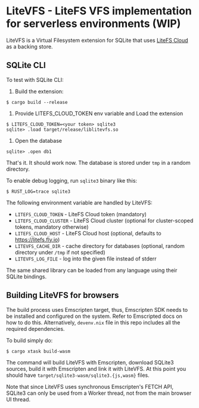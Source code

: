# LiteVFS - LiteFS VFS implementation for serverless environments (WIP)

LiteVFS is a Virtual Filesystem extension for SQLite that uses [LiteFS Cloud][litefs-cloud] as a backing store.

## SQLite CLI

To test with SQLite CLI:

1) Build the extension:
```
$ cargo build --release
```

1) Provide LITEFS_CLOUD_TOKEN env variable and Load the extension

```
$ LITEFS_CLOUD_TOKEN=<your token> sqlite3
sqlite> .load target/release/liblitevfs.so
```

1) Open the database
```
sqlite> .open db1
```

That's it. It should work now. The database is stored under `tmp` in a random directory.

To enable debug logging, run `sqlite3` binary like this:

```
$ RUST_LOG=trace sqlite3
```

The following environment variable are handled by LiteVFS:

 - `LITEFS_CLOUD_TOKEN` - LiteFS Cloud token (mandatory)
 - `LITEFS_CLOUD_CLUSTER` - LiteFS Cloud cluster (optional for cluster-scoped tokens, mandatory otherwise)
 - `LITEFS_CLOUD_HOST` - LiteFS Cloud host (optional, defaults to https://litefs.fly.io)
 - `LITEVFS_CACHE_DIR` - cache directory for databases (optional, random directory under `/tmp` if not specified)
 - `LITEVFS_LOG_FILE` - log into the given file instead of stderr

The same shared library can be loaded from any language using their SQLite bindings.

## Building LiteVFS for browsers

The build process uses Emscripten target, thus, Emscripten SDK needs to be installed and configured on the system.
Refer to Emscripted docs on how to do this. Alternatively, `devenv.nix` file in this repo includes all the
required dependencies.

To build simply do:

```sh
$ cargo xtask build-wasm
```

The command will build LiteVFS with Emscripten, download SQLite3 sources, build it with Emscripten and link it with LiteVFS.
At this point you should have `target/sqlite3-wasm/sqlite3.{js,wasm}` files.

Note that since LiteVFS uses synchronous Emscripten's FETCH API, SQLite3 can only be used from a Worker thread, not from the
main browser UI thread.

[litefs-cloud]: https://fly.io/docs/litefs/
